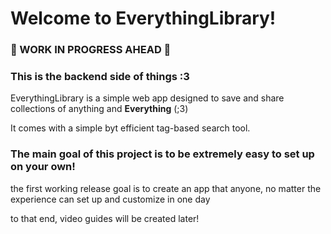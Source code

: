 # Welcome to EverythingLibrary!

### :hammer: WORK IN PROGRESS AHEAD :wrench:

### This is the backend side of things :3

EverythingLibrary is a simple web app designed to save and share collections of anything and **Everything** (;3)

It comes with a simple byt efficient tag-based search tool.

### The main goal of this project is to be extremely easy to set up on your own!



the first working release goal is to create an app that anyone, no matter the experience can set up and customize in one day

to that end, video guides will be created later!

